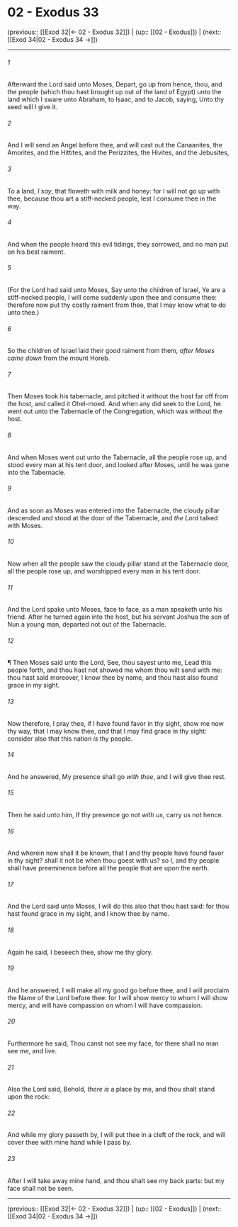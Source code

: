 # 02 - Exodus 33

(previous:: [[Exod 32|← 02 - Exodus 32]]) | (up:: [[02 - Exodus]]) | (next:: [[Exod 34|02 - Exodus 34 →]])

***


###### 1 
Afterward the Lord said unto Moses, Depart, go up from hence, thou, and the people (which thou hast brought up out of the land of Egypt) unto the land which I sware unto Abraham, to Isaac, and to Jacob, saying, Unto thy seed will I give it. 

###### 2 
And I will send an Angel before thee, and will cast out the Canaanites, the Amorites, and the Hittites, and the Perizzites, the Hivites, and the Jebusites, 

###### 3 
To a land, _I say_, that floweth with milk and honey: for I will not go up with thee, because thou art a stiff-necked people, lest I consume thee in the way. 

###### 4 
And when the people heard this evil tidings, they sorrowed, and no man put on his best raiment. 

###### 5 
(For the Lord had said unto Moses, Say unto the children of Israel, Ye are a stiff-necked people, I will come suddenly upon thee and consume thee: therefore now put thy costly raiment from thee, that I may know what to do unto thee.) 

###### 6 
So the children of Israel laid their good raiment from them, _after Moses came down_ from the mount Horeb. 

###### 7 
Then Moses took his tabernacle, and pitched it without the host far off from the host, and called it Ohel-moed. And when any did seek to the Lord, he went out unto the Tabernacle of the Congregation, which was without the host. 

###### 8 
And when Moses went out unto the Tabernacle, all the people rose up, and stood every man at his tent door, and looked after Moses, until he was gone into the Tabernacle. 

###### 9 
And as soon as Moses was entered into the Tabernacle, the cloudy pillar descended and stood at the door of the Tabernacle, and _the Lord_ talked with Moses. 

###### 10 
Now when all the people saw the cloudy pillar stand at the Tabernacle door, all the people rose up, and worshipped every man in his tent door. 

###### 11 
And the Lord spake unto Moses, face to face, as a man speaketh unto his friend. After he turned again into the host, but his servant Joshua the son of Nun a young man, departed not out of the Tabernacle. 

###### 12 
¶ Then Moses said unto the Lord, See, thou sayest unto me, Lead this people forth, and thou hast not showed me whom thou wilt send with me: thou hast said moreover, I know thee by name, and thou hast also found grace in my sight. 

###### 13 
Now therefore, I pray thee, if I have found favor in thy sight, show me now thy way, that I may know thee, _and_ that I may find grace in thy sight: consider also that this nation _is_ thy people. 

###### 14 
And he answered, My presence shall go _with thee_, and I will give thee rest. 

###### 15 
Then he said unto him, If thy presence go not _with us_, carry us not hence. 

###### 16 
And wherein now shall it be known, that I and thy people have found favor in thy sight? shall it not be when thou goest with us? so I, and thy people shall have preeminence before all the people that are upon the earth. 

###### 17 
And the Lord said unto Moses, I will do this also that thou hast said: for thou hast found grace in my sight, and I know thee by name. 

###### 18 
Again he said, I beseech thee, show me thy glory. 

###### 19 
And he answered, I will make all my good go before thee, and I will proclaim the Name of the Lord before thee: for I will show mercy to whom I will show mercy, and will have compassion on whom I will have compassion. 

###### 20 
Furthermore he said, Thou canst not see my face, for there shall no man see me, and live. 

###### 21 
Also the Lord said, Behold, _there is_ a place by me, and thou shalt stand upon the rock: 

###### 22 
And while my glory passeth by, I will put thee in a cleft of the rock, and will cover thee with mine hand while I pass by. 

###### 23 
After I will take away mine hand, and thou shalt see my back parts: but my face shall not be seen.

***

(previous:: [[Exod 32|← 02 - Exodus 32]]) | (up:: [[02 - Exodus]]) | (next:: [[Exod 34|02 - Exodus 34 →]])
